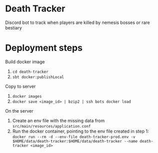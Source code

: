 # Death Tracker

Discord bot to track when players are killed by nemesis bosses or rare bestiary

# Deployment steps

Build docker image  
1. `cd death-tracker`
1. `sbt docker:publishLocal`

Copy to server  
1. `docker images`
1. `docker save <image_id> | bzip2 | ssh bots docker load`

On the server
1. Create an env file with the missing data from `src/main/resources/application.conf`
1. Run the docker container, pointing to the env file created in step 1: `docker run --rm -d --env-file death-tracker-prod.env -v $HOME/data/death-tracker:$HOME/data/death-tracker --name death-tracker <image_id>`
